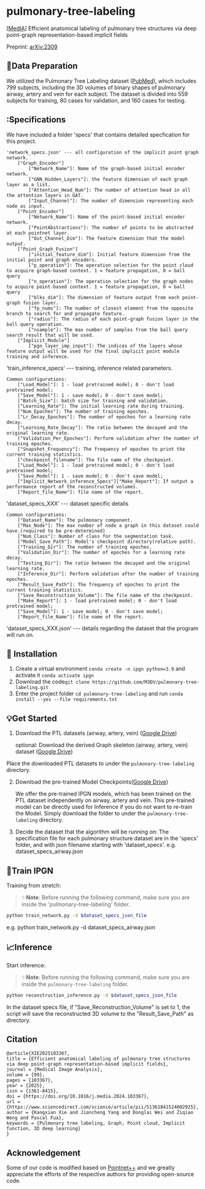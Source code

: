 # pulmonary-tree-labeling
[[MedIA](https://doi.org/10.1016/j.media.2024.103367)] Efficient anatomical labeling of pulmonary tree structures via deep point-graph representation-based implicit fields 

Preprint: [arXiv:2309](https://arxiv.org/abs/2309.17329)


## :bookmark_tabs:Data Preparation

We utilized the Pulmonary Tree Labeling dataset ([PubMed](https://pubmed.ncbi.nlm.nih.gov/21452728/#:~:text=Methods)), which includes 799 subjects, including the 3D volumes of binary shapes of pulmonary airway, artery and vein for each subject. The dataset is divided into 559 subjects for training, 80 cases for validation, and 160 cases for testing. 

## :Specifications

We have included a folder 'specs' that contains detailed specfication for this project.
```
'network_specs.json' --- all configuration of the implicit point graph network.
    ["Graph_Encoder"]
        ["Network_Name"]: Name of the graph-based initial encoder network.
        ["GNN_Hidden_Layers"]: the feature dimension of each graph layer as a list.
        ["Attention_Head_Num"]: The number of attention head in all the attention layers in GAT.
        ["Input_Channel"]: The number of dimension representing each node as input.
    ["Point_Encoder"]
        ["Network_Name"]: Name of the point-based initial encoder network.
        ["PointAbstractions"]: The number of points to be abstracted at each pointnet layer. 
        ["Out_Channel_Dim"]: The feature dimension that the model output.
    ["Point_Graph_Fusion"]
        ["initial_feature_dim"]: Initial feature dimension from the initial point and graph encoders.
        ["p_operation"]: The operation selection for the point cloud to acquire graph-based context. 1 = feature propagation, 0 = ball query
        ["n_operation"]: The operation selection for the graph nodes to acquire point-based context. 1 = feature propagation, 0 = ball query
        ["blks_dim"]: The dimension of feature output from each point-graph fusion layer.
        ["fp_nums"]: The number of closest element from the opposite branch to search for and propagate feature.
        ["radius"]: The radius of each point-graph fusion layer in the ball query operation.
        ["nsample"]: The max number of samples from the ball query search result that will be used.
    ["Implicit_Module"]
        ["pgn_layer_imp_input"]: The indices of the layers whose feature output will be used for the final implicit point module training and inference.
```
'train_inference_specs' --- training, inference related parameters.
```
Common configurations:
    ["Load_Model"]: 1 - load pretrained model; 0 - don't load pretrained model;
    ["Save_Model"]: 1 - save model; 0 - don't save model;
    ["Batch_Size"]: batch size for training and validation.
    ["Learning_Rate"]: The initial learning rate during training.
    ["Num_Epoches"]: The number of training epoches.
    ["Lr_Decay_Epoches"]: The number of epoches for a learning rate decay.
    ["Learning_Rate_Decay"]: The ratio between the decayed and the original learning rate. 
    ["Validation_Per_Epoches"]: Perform validation after the number of training epoches.
    ["Snapshot_Frequency"]: The frequency of epoches to print the current training statistics.
    ["checkpoint_filename"]: The file name of the checkpoint.
    ["Load_Model"]: 1 - load pretrained model; 0 - don't load pretrained model;
    ["Save_Model"]: 1 - save model; 0 - don't save model;
    ["Implicit_Network_inference_Specs"]["Make_Report"]: If output a performance report of the reconstructed volumes.
    ["Report_file_Name"]: file name of the report.
```
'dataset_specs_XXX' --- dataset specific details
```
Common configurations:
    ["Dataset_Name"]: The pulmonary component.
    ["Max_Node"]: The max number of node a graph in this dataset could have.(required to be pre-determined)
    ["Num_Class"]: Number of class for the segmentation task.
    ["Model_Save_Path"]: Model's checkpoint directory(relative path).
    ["Training_Dir"]: The number of training epoches.
    ["Validation_Dir"]: The number of epoches for a learning rate decay.
    ["Testing_Dir"]: The ratio between the decayed and the original learning rate. 
    ["Inference_Dir"]: Perform validation after the number of training epoches.
    ["Result_Save_Path"]: The frequency of epoches to print the current training statistics.
    ["Save_Reconstruction_Volume"]: The file name of the checkpoint.
    ["Make_Report"]: 1 - load pretrained model; 0 - don't load pretrained model;
    ["Save_Model"]: 1 - save model; 0 - don't save model;
    ["Report_file_Name"]: file name of the report.
```
'dataset_specs_XXX.json' --- details regarding the dataset that the program will run on. 

## :nut_and_bolt: Installation

1. Create a virtual environment `conda create -n ipgn python=3.9` and activate it `conda activate ipgn`
2. Download the code`git clone https://github.com/M3DV/pulmonary-tree-labeling.git`
3. Enter the project folder `cd pulmonary-tree-labeling` and run `conda install --yes --file requirements.txt`

## :bulb:Get Started

1. Download the PTL datasets (airway, artery, vein) ([Google Drive](https://drive.google.com/drive/folders/1Fi088yjdRgmXbI629hZuXoQfHMbF2gcV?usp=sharing))

   optional: Download the derived Graph skeleton (airway, artery, vein) dataset ([Google Drive](https://drive.google.com/drive/folders/1Fi088yjdRgmXbI629hZuXoQfHMbF2gcV?usp=sharing))

Place the downloaded PTL datasets to under the `pulmonary-tree-labeling` directory.

2. Download the pre-trained Model Checkpoints([Google Drive](https://drive.google.com/drive/folders/1ursbfZQY0D9cFoLenGZUqjP8TUQ03UxE?usp=sharing))

   We offer the pre-trained IPGN models, which has been trained on the PTL dataset independently on airway, artery and vein. This pre-trained model can be directly used for Inference if you do not want to re-train the Model. Simply download the folder to under the `pulmonary-tree-labeling` directory.

3. Decide the dataset that the algorithm will be running on:
   The specification file for each pulmonary structure dataset are in the 'specs' folder, and with json filename starting with 'dataset_specs'. 
   e.g. dataset_specs_airway.json

## :microscope:Train IPGN

Training from stretch:

> ✨**Note**: Before running the following command, make sure you are inside the 'pulmonary-tree-labeling' folder.

```bash
python train_network.py -d $dataset_specs_json_file 
```
e.g. python train_network.py -d dataset_specs_airway.json


## :chart_with_upwards_trend:Inference

Start inference:

> ✨**Note**: Before running the following command, make sure you are inside the `pulmonary-tree-labeling` folder.

```bash
python reconstruction_inference.py -d $dataset_specs_json_file 
```

In the dataset specs file, if "Save_Reconstruction_Volume" is set to 1, the script will save the reconstructed 3D volume to the "Result_Save_Path"
as directory.

## Citation

```
@article{XIE2025103367,
title = {Efficient anatomical labeling of pulmonary tree structures via deep point-graph representation-based implicit fields},
journal = {Medical Image Analysis},
volume = {99},
pages = {103367},
year = {2025},
issn = {1361-8415},
doi = {https://doi.org/10.1016/j.media.2024.103367},
url = {https://www.sciencedirect.com/science/article/pii/S1361841524002925},
author = {Kangxian Xie and Jiancheng Yang and Donglai Wei and Ziqiao Weng and Pascal Fua},
keywords = {Pulmonary tree labeling, Graph, Point cloud, Implicit function, 3D deep learning}
}
```

## Acknowledgement

Some of our code is modified based on [Pointnet++](https://github.com/charlesq34/pointnet2) and we greatly appreciate the efforts of the respective authors for providing open-source code. 


